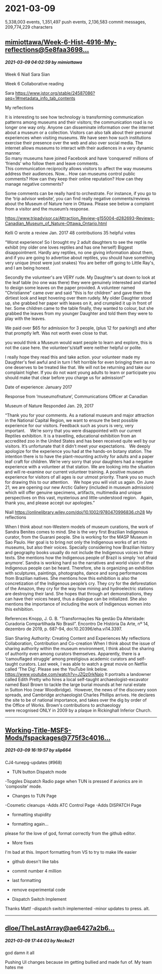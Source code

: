 # 2021-03-09

5,338,003 events, 1,351,497 push events, 2,136,583 commit messages, 209,774,229 characters


## [mimiottawa/Week-6-Hist-4916-My-reflections@5e8faa3698...](https://github.com/mimiottawa/Week-6-Hist-4916-My-reflections/commit/5e8faa36981cee1942c0eefd3bd5221fa7d8a1f7)
##### 2021-03-09 04:02:59 by mimiottawa

Week 6  Niall Sara Sian 

Week 6 
Collaborative  reading



Sara
https://www.jstor.org/stable/24587086?seq=1#metadata_info_tab_contents


My reflections

It is interesting to see how technology is transforming communication patterns among museums and their visitors; the communication road is no longer one way only.
Anyone can disseminate information over the internet about a museum or a collection. 
Visitors can also talk about their personal experiences when visiting museums. 
We have seen how such institutions exercise their presence over the web and also over social media. The internet allows museums to interact with their audiences in a very dynamic manner.  
So many museums have joined Facebook and have ‘conquered’ millions of ‘friends’ who follow them and leave comments.  
This communication reciprocity allows visitors to affect the way museums address their audiences. 
Now…
How can museums control public comments?
How can they keep their online reputation?
How can they manage negative comments?

Some comments can be really hard to orchestrate.
For instance, if you go to the ‘trip advisor website’, you can find really negative comments/reviews about the Museum of Nature here in Ottawa.
Please see below a complaint from a visitor and the museum’s response. 

https://www.tripadvisor.ca/Attraction_Review-g155004-d282693-Reviews-Canadian_Museum_of_Nature-Ottawa_Ontario.html


Kelli O wrote a review Jan. 2017
48 contributions 35 helpful votes

“Worst experience!
So I brought my 2 adult daughters to see the reptile exhibit (my older one loves reptiles and has one herself) Biggest disappointment. Hardly any reptiles, no one giving information about them, and if you are going to advertise about reptiles, you should have something very unique (most were just snakes) You are better off going to Little Ray's, and I am being honest.

Secondly the volunteer's are VERY rude. My Daughter's sat down to look at the leaf table (no one was there) they were genuinely interested and started to design some leaves on the paper provided. A volunteer named "Christianne" came over and said "this is for children" and gave them the dirtiest look and kept hovering over them rudely. My older Daughter stood up, she grabbed her paper with leaves on it, and crumpled it up in front of her. Some children came to the table finally, they wanted to colour, but she grabbed the leaves from my younger Daughter and told them they were to play with the leaves.

We paid over $65 for admission for 3 people, (plus 12 for parking!) and after that promptly left. Was not worth even close to that.

you would think a Museum would want people to learn and explore, this is not the case here. the volunteer's/staff were neither helpful or polite.

I really hope they read this and take action. your volunteer made my Daughter's feel awful and in turn I felt horrible for even bringing them as no one deserves to be treated like that. We will not be returning and take our complaint higher. If you do not want young adults to learn or participate you should make that clear before you charge us for admission!”

Date of experience: January 2017

Response from ‘museumofnature’, Communications Officer at Canadian 

Museum of Nature
Responded Jan. 29, 2017

“Thank you for your comments. As a national museum and major attraction in the National Capital Region, we want to ensure the best possible experience for our visitors. Feedback such as yours is very, very important.    We’re sorry that you were disappointed with our current Reptiles exhibition. It is a travelling, educational exhibition from an accredited zoo in the United States and has been received quite well by our visitors. It’s unfortunate that it didn’t meet your expectations.   We deeply apologize for the experience you had at the hands-on botany station. The intention there is to have the plant-mounting activity for adults and a paper leaf craft for children. We’re very sorry that your daughters had a negative experience with a volunteer at that station. We are looking into the situation and will re-examine our current volunteer training. A positive museum experience for visitors of all ages is our utmost priority. Thank you so much for drawing this to our attention.    We hope you will visit us again. On June 21, we are opening our new Arctic Gallery (included in museum admission) which will offer genuine specimens, artifacts, multimedia and unique perspectives on this vast, mysterious and little-understood region.   Again, thank you, and please accept our apologies.”

Niall 
https://onlinelibrary.wiley.com/doi/10.1002/9780470996836.ch28
My reflections

When I think about non-Western models of museum curations, the work of Sandra Benites comes to mind.
She is the very first Brazilian Indigenous curator, from the Guarani people. She is working for the MASP Museum in Sao Paulo. Her goal is to bring not only the Indigenous works of art into museums, but also their voices. Specially considering how Brazilian history and geography books usually do not include the Indigenous voices in their texts. She mentions how the Indigenous people of Brazil is simply ‘not afraid anymore’. Sandra is working hard so the narratives and world vision of the Indigenous people can be heard. Therefore, she is organizing an exhibition with sculptures, paintings, photographs, dance and song performances from Brazilian natives. She mentions how this exhibition is also the concretization of the Indigenous people’s cry. They cry for the deforestation of the Amazon, they cry for the way how mining and hydroelectric stations are destroying their land. She hopes that through art demonstrations, they can have their voices heard, thus a dialogue can be initialized. She also mentions the importance of including the work of Indigenous women into this exhibition. 

References
Knopp, J. G. B. “Transformações Na gestão Da Alteridade: Curadoria Compartilhada No Brasil”. Encontro De História Da Arte, nº 14, dezembro de 2019, p. 687-94, doi:10.20396/eha.vi14.3397.


Sian
Sharing Authority: Creating Content and Experiences 
My reflections 
Collaboration, Contribution and Co-creation
When I think about the issue of sharing authority within the museum environment, I think about the sharing of authority even among curators themselves. Apparently, there is a ‘camouflaged struggle’ among prestigious academic curators and self-taught curators. Last week, I was able to watch a great movie on Netflix called ‘The Dig’. Please see the YouTube link below.
https://www.youtube.com/watch?v=JZQz0rkNajo
It portraits a landowner called Edith Pretty who hires a local self-taught archaeologist-excavator named Basil Brown to tackle the large burial mounds at her rural estate in Sutton Hoo (near Woodbridge). 
However, the news of the discovery soon spreads, and Cambridge archaeologist Charles Phillips arrives. He declares the site to be of national importance, and takes over the dig by order of the Office of Works.
Brown's contributions to archaeology were recognised ONLY in 2009 by a plaque in Rickinghall Inferior Church.

---
## [Working-Title-MSFS-Mods/fspackages@775f3c4016...](https://github.com/Working-Title-MSFS-Mods/fspackages/commit/775f3c4016f27e6b1519aa2261dd8b40dbd610c5)
##### 2021-03-09 16:19:57 by slip664

CJ4-tunepg-updates (#968)

* TUN button Dispatch mode

-Toggles Dispatch Radio page when TUN is pressed if avionics are in 'composite' mode.

* Changes to TUN Page

-Cosmetic cleanups
-Adds ATC Control Page
-Adds DISPATCH Page

* formatting stupidity

* formatting again...

please for the love of god, format correctly from the github editor.

* More fixes

I'm bad at this. Import formatting from VS to try to make life easier

* github doesn't like tabs

* commit number 4 million

* last formatting

* remove experimental code

* Dispatch Switch Implement

Thanks Matt!
-dispatch switch implemented
-minor updates to press. alt.

---
## [dloe/TheLastArray@ae6427a2b6...](https://github.com/dloe/TheLastArray/commit/ae6427a2b62034a4df7b6d954bad312218266662)
##### 2021-03-09 17:44:03 by Necko21

god damn it all

Pushing UI changes because im getting bullied and made fun of. My team hates me
